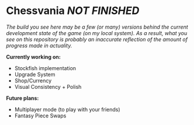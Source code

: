 # Chessvania ***NOT FINISHED***

*The build you see here may be a few (or many) versions behind the current development state of the game (on my local system). As a result, what you see on this repository is probably an inaccurate reflection of the amount of progress made in actuality.*

**Currently working on:**
* Stockfish implementation
* Upgrade System
* Shop/Currency
* Visual Consistency + Polish

**Future plans:**
* Multiplayer mode (to play with your friends)
* Fantasy Piece Swaps
